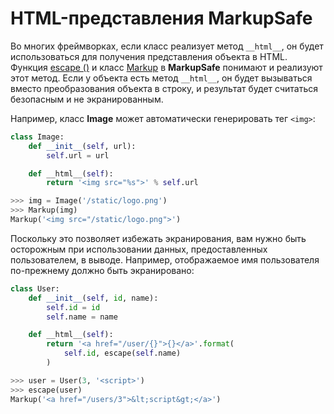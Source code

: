 # HTML-представления MarkupSafe

Во многих фреймворках, если класс реализует метод `__html__`, он будет использоваться для получения представления объекта в HTML. Функция [escape ()](rabota-s-bezopasnym-tekstom.md#markupsafe-escape-s-markup) и класс [Markup](rabota-s-bezopasnym-tekstom.md#class-markupsafe-markup) в **MarkupSafe** понимают и реализуют этот метод. Если у объекта есть метод `__html__`, он будет вызываться вместо преобразования объекта в строку, и результат будет считаться безопасным и не экранированным.

Например, класс **Image** может автоматически генерировать тег `<img>`:

```python
class Image:
    def __init__(self, url):
        self.url = url

    def __html__(self):
        return '<img src="%s">' % self.url
```

```python
>>> img = Image('/static/logo.png')
>>> Markup(img)
Markup('<img src="/static/logo.png">')
```

Поскольку это позволяет избежать экранирования, вам нужно быть осторожным при использовании данных, предоставленных пользователем, в выводе. Например, отображаемое имя пользователя по-прежнему должно быть экранировано:

```python
class User:
    def __init__(self, id, name):
        self.id = id
        self.name = name

    def __html__(self):
        return '<a href="/user/{}">{}</a>'.format(
            self.id, escape(self.name)
        )
```

```python
>>> user = User(3, '<script>')
>>> escape(user)
Markup('<a href="/users/3">&lt;script&gt;</a>')
```
